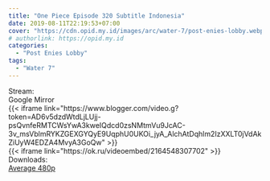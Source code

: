 ```yaml
---
title: "One Piece Episode 320 Subtitle Indonesia"
date: 2019-08-11T22:19:53+07:00
cover: "https://cdn.opid.my.id/images/arc/water-7/post-enies-lobby.webp" # Optional, cover
# authorlink: https://opid.my.id
categories:
  - "Post Enies Lobby"
tags:
  - "Water 7"
---
```

<div class="ui menu violet borderless inverted">
  <div class="header item active">
        Stream:
    </div>
  <a class="active item" data-tab="google">
    <i class="google drive icon"></i> Google
  </a>
  <a class="item nounderline" data-tab="mirror">
    <i class="odnoklassniki icon"></i> Mirror
  </a>
</div>
<div class="ui bottom attached tab segment active" style="border:0 !important;" data-tab="google">
 {{< iframe link="https://www.blogger.com/video.g?token=AD6v5dzdWtdLjLUjj-psQvnfeRMTCWsYwA3kweIQdcd0zsNMtmVu9JcAC-3v_msVblmRYKZGEXGYQyE9UqphU0UKOi_jyA_AlchAtDqhlm2IzXXLT0jVdAkZiUyW4EDZA4MvyA3GoQw" >}}
</div>
<div class="ui bottom attached tab segment" style="border:0 !important;" data-tab="mirror">
{{< iframe link="https://ok.ru/videoembed/2164548307702" >}}
</div>
<div class="ui menu violet borderless inverted">
  <div class="header item active">
        Downloads:
    </div>
  <a class="item nounderline" href="https://ouo.io/m3qn6l" target="_blank" rel="dofollow"><i class="google drive icon"></i>
    Average 480p</a>
</div>